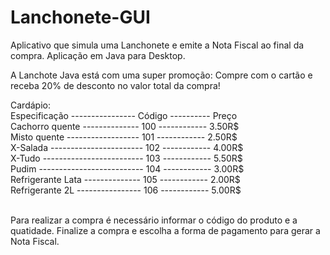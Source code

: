 # Lanchonete-GUI

Aplicativo que simula uma Lanchonete e emite a Nota Fiscal ao final da compra. Aplicação em Java para Desktop.

A Lanchote Java está com uma super promoção: Compre com o cartão e receba 20% de desconto no valor total da compra!

Cardápio: <br />
Especificação ---------------- Código ---------- Preço <br />
 Cachorro quente -------------- 100 ------------ 3.50R$ <br />
 Misto quente ------------------ 101 ------------ 2.50R$ <br />
 X-Salada ----------------------- 102 ------------ 4.00R$ <br />
 X-Tudo ------------------------- 103 ------------ 5.50R$ <br />
 Pudim -------------------------- 104 ------------ 3.00R$ <br /> 
 Refrigerante Lata -------------- 105 ------------ 2.00R$ <br />
 Refrigerante 2L ---------------- 106 ------------ 5.00R$ <br />
  <br />


Para realizar a compra é necessário informar o código do produto e a quatidade.
Finalize a compra e escolha a forma de pagamento para gerar a Nota Fiscal.
